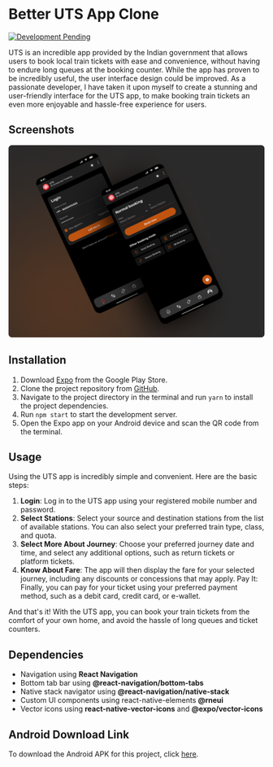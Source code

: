# Better UTS App Clone


[![Development Pending](https://img.shields.io/badge/Development-Pending-yellow.svg)](#)

UTS is an incredible app provided by the Indian government that allows users to book local train tickets with ease and convenience, without having to endure long queues at the booking counter. While the app has proven to be incredibly useful, the user interface design could be improved. As a passionate developer, I have taken it upon myself to create a stunning and user-friendly interface for the UTS app, to make booking train tickets an even more enjoyable and hassle-free experience for users.

## Screenshots
![Scree](./src/assets/screenshorts/screenshot.png)

## Installation

1. Download [Expo](https://play.google.com/store/apps/details?id=host.exp.exponent&hl=en_US&gl=US) from the Google Play Store.
2. Clone the project repository from [GitHub](https://github.com/your-project-repository).
3. Navigate to the project directory in the terminal and run `yarn` to install the project dependencies.
4. Run `npm start` to start the development server.
5. Open the Expo app on your Android device and scan the QR code from the terminal.

## Usage
Using the UTS app is incredibly simple and convenient. Here are the basic steps:

1. **Login**: Log in to the UTS app using your registered mobile number and password.
2. **Select Stations**: Select your source and destination stations from the list of available stations. You can also select your preferred train type, class, and quota.
3. **Select More About Journey**: Choose your preferred journey date and time, and select any additional options, such as return tickets or platform tickets.
4. **Know About Fare**: The app will then display the fare for your selected journey, including any discounts or concessions that may apply.
Pay It: Finally, you can pay for your ticket using your preferred payment method, such as a debit card, credit card, or e-wallet.

And that's it! With the UTS app, you can book your train tickets from the comfort of your own home, and avoid the hassle of long queues and ticket counters.

## Dependencies
- Navigation using **React Navigation**
- Bottom tab bar using **@react-navigation/bottom-tabs**
- Native stack navigator using **@react-navigation/native-stack**
- Custom UI components using react-native-elements **@rneui**
- Vector icons using **react-native-vector-icons** and **@expo/vector-icons**

## Android Download Link

To download the Android APK for this project, click [here](https://expo.dev/artifacts/eas/9niDsp33hmtWsDUVBayh5A.apk).

